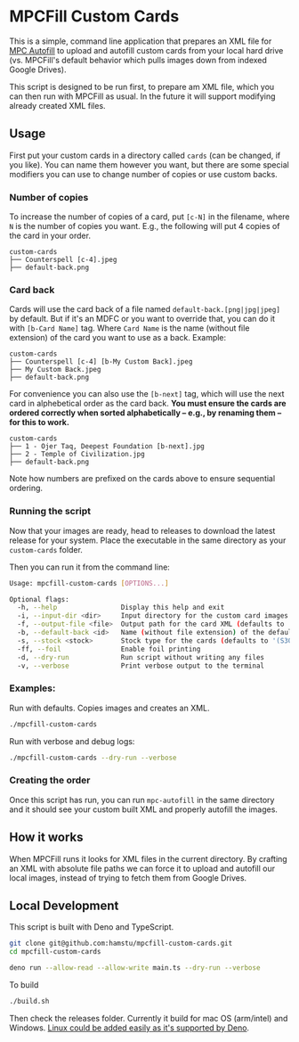 # MPCFill Custom Cards

This is a simple, command line application that prepares an XML file for [MPC Autofill](https://github.com/chilli-axe/mpc-autofill) to upload and autofill custom cards from your local hard drive (vs. MPCFill's default behavior which pulls images down from indexed Google Drives).

This script is designed to be run first, to prepare am XML file, which you can then run with MPCFill as usual. In the future it will support modifying already created XML files.

## Usage

First put your custom cards in a directory called `cards` (can be changed, if you like). You can name them however you want, but there are some special modifiers you can use to change number of copies or use custom backs.

### Number of copies

To increase the number of copies of a card, put `[c-N]` in the filename, where `N` is the number of copies you want. E.g., the following will put 4 copies of the card in your order.

```
custom-cards
├── Counterspell [c-4].jpeg
├── default-back.png
```

### Card back

Cards will use the card back of a file named `default-back.[png|jpg|jpeg]` by default. But if it's an MDFC or you want to override that, you can do it with `[b-Card Name]` tag. Where `Card Name` is the name (without file extension) of the card you want to use as a back. Example:

```
custom-cards
├── Counterspell [c-4] [b-My Custom Back].jpeg
├── My Custom Back.jpeg
├── default-back.png
```

For convenience you can also use the `[b-next]` tag, which will use the next card in alphebetical order as the card back. **You must ensure the cards are ordered correctly when sorted alphabetically –  e.g., by renaming them – for this to work.**

```
custom-cards
├── 1 - Ojer Taq, Deepest Foundation [b-next].jpg
├── 2 - Temple of Civilization.jpg
├── default-back.png
```

Note how numbers are prefixed on the cards above to ensure sequential ordering.

### Running the script

Now that your images are ready, head to releases to download the latest release for your system. Place the executable in the same directory as your `custom-cards` folder.

Then you can run it from the command line:

```bash
Usage: mpcfill-custom-cards [OPTIONS...]

Optional flags:
  -h, --help                Display this help and exit
  -i, --input-dir <dir>     Input directory for the custom card images (defaults to ./cards)
  -f, --output-file <file>  Output path for the card XML (defaults to ./cards.xml)
  -b, --default-back <id>   Name (without file extension) of the default card back image (defaults to 'default-back')
  -s, --stock <stock>       Stock type for the cards (defaults to '(S30) Standard Smooth')
  -ff, --foil               Enable foil printing
  -d, --dry-run             Run script without writing any files
  -v, --verbose             Print verbose output to the terminal
```

### Examples:

Run with defaults. Copies images and creates an XML.

```bash
./mpcfill-custom-cards
```

Run with verbose and debug logs:

```bash
./mpcfill-custom-cards --dry-run --verbose
```

### Creating the order

Once this script has run, you can run `mpc-autofill` in the same directory and it should see your custom built XML and properly autofill the images.

## How it works

When MPCFill runs it looks for XML files in the current directory. By crafting an XML with absolute file paths we can force it to upload and autofill our local images, instead of trying to fetch them from Google Drives.

## Local Development

This script is built with Deno and TypeScript.

```bash
git clone git@github.com:hamstu/mpcfill-custom-cards.git
cd mpcfill-custom-cards

deno run --allow-read --allow-write main.ts --dry-run --verbose
```

To build

```bash
./build.sh
```

Then check the releases folder. Currently it build for mac OS (arm/intel) and Windows. [Linux could be added easily as it's supported by Deno](https://docs.deno.com/runtime/reference/cli/compiler/#supported-targets).
